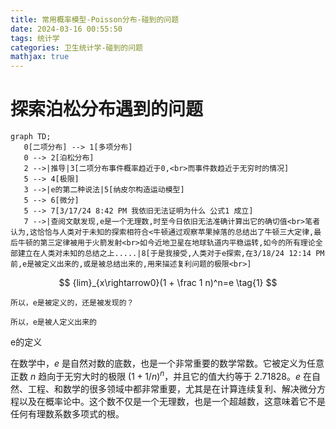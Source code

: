 ```yaml
---
title: 常用概率模型-Poisson分布-碰到的问题
date: 2024-03-16 00:55:50
tags: 统计学
categories: 卫生统计学-碰到的问题
mathjax: true
---
```



# 探索泊松分布遇到的问题
 ```mermaid
graph TD;
    0[二项分布] --> 1[多项分布]
    0 --> 2[泊松分布]
    2 -->|推导|3[二项分布事件概率趋近于0,<br>而事件数趋近于无穷时的情况]
    5 --> 4[极限]
    3 -->|e的第二种说法|5[纳皮尔构造运动模型]
    5 --> 6[微分]
    5 --> 7[3/17/24 8:42 PM 我依旧无法证明为什么 公式1 成立]
    7 -->|查阅文献发现,e是一个无理数,时至今日依旧无法准确计算出它的确切值<br>笔者认为,这恰恰与人类对于未知的探索相符合<牛顿通过观察苹果掉落的总结出了牛顿三大定律,最后牛顿的第三定律被用于火箭发射<br>如今近地卫星在地球轨道内平稳运转,如今的所有理论全部建立在人类对未知的总结之上.....|8[于是我接受,人类对于e探索,在3/18/24 12:14 PM前,e是被定义出来的,或是被总结出来的,用来描述复利问题的极限<br>]
 ```



$$
{lim}_{x\rightarrow0}(1 + \frac 1 n)^n=e  \tag{1}
$$

`所以，e是被定义的，还是被发现的？`

`所以，e是被人定义出来的`

e的定义

在数学中，$e$ 是自然对数的底数，也是一个非常重要的数学常数。它被定义为任意正数 $n$ 趋向于无穷大时的极限 $(1 + 1/n)^n$，并且它的值大约等于 2.71828。$e$ 在自然、工程、和数学的很多领域中都非常重要，尤其是在计算连续复利、解决微分方程以及在概率论中。这个数不仅是一个无理数，也是一个超越数，这意味着它不是任何有理数系数多项式的根。
